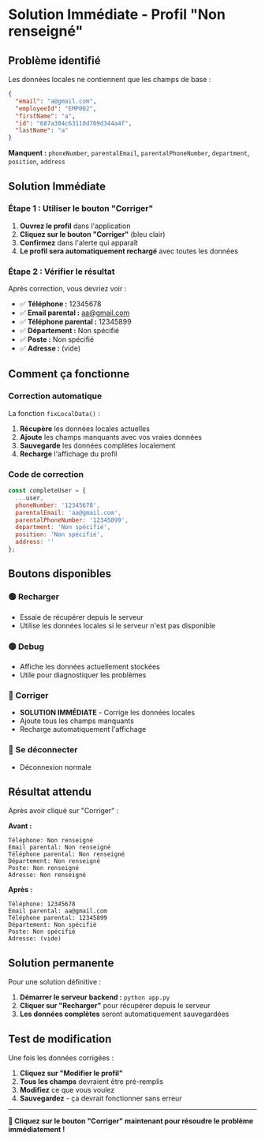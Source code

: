 # Solution Immédiate - Profil "Non renseigné"

## Problème identifié

Les données locales ne contiennent que les champs de base :
```json
{
  "email": "a@gmail.com",
  "employeeId": "EMP002", 
  "firstName": "a",
  "id": "687a304c63118d709d344a4f",
  "lastName": "a"
}
```

**Manquent :** `phoneNumber`, `parentalEmail`, `parentalPhoneNumber`, `department`, `position`, `address`

## Solution Immédiate

### Étape 1 : Utiliser le bouton "Corriger"
1. **Ouvrez le profil** dans l'application
2. **Cliquez sur le bouton "Corriger"** (bleu clair)
3. **Confirmez** dans l'alerte qui apparaît
4. **Le profil sera automatiquement rechargé** avec toutes les données

### Étape 2 : Vérifier le résultat
Après correction, vous devriez voir :
- ✅ **Téléphone :** 12345678
- ✅ **Email parental :** aa@gmail.com  
- ✅ **Téléphone parental :** 12345899
- ✅ **Département :** Non spécifié
- ✅ **Poste :** Non spécifié
- ✅ **Adresse :** (vide)

## Comment ça fonctionne

### Correction automatique
La fonction `fixLocalData()` :
1. **Récupère** les données locales actuelles
2. **Ajoute** les champs manquants avec vos vraies données
3. **Sauvegarde** les données complètes localement
4. **Recharge** l'affichage du profil

### Code de correction
```javascript
const completeUser = {
  ...user,
  phoneNumber: '12345678',
  parentalEmail: 'aa@gmail.com',
  parentalPhoneNumber: '12345899',
  department: 'Non spécifié',
  position: 'Non spécifié',
  address: ''
};
```

## Boutons disponibles

### 🟢 Recharger
- Essaie de récupérer depuis le serveur
- Utilise les données locales si le serveur n'est pas disponible

### 🟡 Debug  
- Affiche les données actuellement stockées
- Utile pour diagnostiquer les problèmes

### 🔵 Corriger
- **SOLUTION IMMÉDIATE** - Corrige les données locales
- Ajoute tous les champs manquants
- Recharge automatiquement l'affichage

### 🔴 Se déconnecter
- Déconnexion normale

## Résultat attendu

Après avoir cliqué sur "Corriger" :

**Avant :**
```
Téléphone: Non renseigné
Email parental: Non renseigné  
Téléphone parental: Non renseigné
Département: Non renseigné
Poste: Non renseigné
Adresse: Non renseigné
```

**Après :**
```
Téléphone: 12345678
Email parental: aa@gmail.com
Téléphone parental: 12345899  
Département: Non spécifié
Poste: Non spécifié
Adresse: (vide)
```

## Solution permanente

Pour une solution définitive :
1. **Démarrer le serveur backend :** `python app.py`
2. **Cliquer sur "Recharger"** pour récupérer depuis le serveur
3. **Les données complètes** seront automatiquement sauvegardées

## Test de modification

Une fois les données corrigées :
1. **Cliquez sur "Modifier le profil"**
2. **Tous les champs** devraient être pré-remplis
3. **Modifiez** ce que vous voulez
4. **Sauvegardez** - ça devrait fonctionner sans erreur

---

**🚀 Cliquez sur le bouton "Corriger" maintenant pour résoudre le problème immédiatement !**
